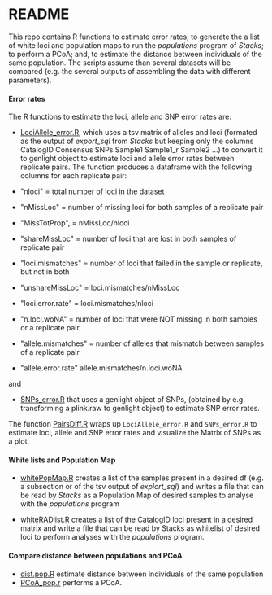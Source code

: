 README
===========

This repo contains R functions to estimate error rates; to generate the a list of white loci and population maps to run the *populations* program of *Stacks*; to perform a PCoA; and, to estimate the distance between individuals of the same population. The scripts assume than several datasets will be compared (e.g. the several outputs of assembling the data with different parameters). 

#### Error rates

The R functions to estimate the loci, allele and SNP error rates are:

+ [LociAllele_error.R](./LociAllele_error.R), which uses a tsv matrix of alleles and loci (formated as the output of *export_sql* from  *Stacks* but keeping only the columns CatalogID  Consensus	SNPs Sample1 Sample1_r Sample2 ...) to convert it to genlight object to estimate loci and allele error rates between replicate pairs. The function produces a dataframe with the following columns for each replicate pair:

 + "nloci" = total number of loci in the dataset 
 + "nMissLoc" = number of missing loci for both samples of a replicate pair 
 + "MissTotProp", = nMissLoc/nloci
 + "shareMissLoc" = number of loci that are lost in both samples of  replicate pair
 + "loci.mismatches" = number of loci that failed in the sample or replicate, but not in both
 + "unshareMissLoc" = loci.mismatches/nMissLoc
 + "loci.error.rate" =  loci.mismatches/nloci
 + "n.loci.woNA" = number of loci that were NOT missing in both samples or a replicate pair
 + "allele.mismatches" = number of alleles that mismatch between samples of a replicate pair 
 + "allele.error.rate" allele.mismatches/n.loci.woNA

and 

+ [SNPs_error.R](./SNPs_error.R) that uses a genlight object of SNPs, (obtained by e.g. transforming a plink.raw to genlight object) to estimate SNP error rates.


The function [PairsDiff.R](./PairsDiff.R) wraps up `LociAllele_error.R` and `SNPs_error.R` to estimate loci, allele and SNP error rates and visualize the Matrix of SNPs as a plot.


#### White lists and Population Map

+ [whitePopMap.R](./whitePopMap.R) creates a list of the samples present in a desired df (e.g. a subsection or of the tsv output of *explort_sql*) and writes a file that can be read by *Stacks* as a Population Map of desired samples to analyse with the *populations* program

+ [whiteRADlist.R](./whiteRADlist.R) creates a list of the CatalogID loci present in a desired matrix and write a file that can be read by Stacks as whitelist of desired loci to perform analyses with the *populations* program.


#### Compare distance between populations and PCoA

+ [dist.pop.R](./dist.pop.R) estimate distance between individuals of the same population
+ [PCoA_pop.r](./PCoA_pop.r) performs a PCoA. 





 
